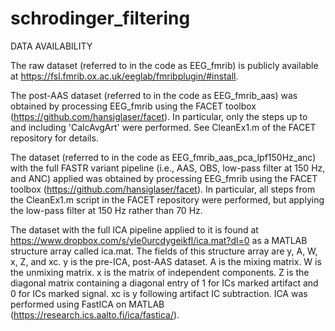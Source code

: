 # schrodinger_filtering

DATA AVAILABILITY

The raw dataset (referred to in the code as EEG_fmrib) is publicly available at https://fsl.fmrib.ox.ac.uk/eeglab/fmribplugin/#install.

The post-AAS dataset (referred to in the code as EEG_fmrib_aas) was obtained by processing EEG_fmrib using the FACET toolbox (https://github.com/hansiglaser/facet). In particular, only the steps up to and including 'CalcAvgArt' were performed. See CleanEx1.m of the FACET repository for details.

The dataset (referred to in the code as EEG_fmrib_aas_pca_lpf150Hz_anc) with the full FASTR variant pipeline (i.e., AAS, OBS, low-pass filter at 150 Hz, and ANC) applied was obtained by processing EEG_fmrib using the FACET toolbox (https://github.com/hansiglaser/facet). In particular, all steps from the CleanEx1.m script in the FACET repository were performed, but applying the low-pass filter at 150 Hz rather than 70 Hz.

The dataset with the full ICA pipeline applied to it is found at https://www.dropbox.com/s/yle0urcdygeikfl/ica.mat?dl=0 as a MATLAB structure array called ica.mat. The fields of this structure array are y, A, W, x, Z, and xc. y is the pre-ICA, post-AAS dataset. A is the mixing matrix. W is the unmixing matrix. x is the matrix of independent components. Z is the diagonal matrix containing a diagonal entry of 1 for ICs marked artifact and 0 for ICs marked signal. xc is y following artifact IC subtraction. ICA was performed using FastICA on MATLAB (https://research.ics.aalto.fi/ica/fastica/).
